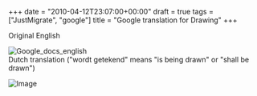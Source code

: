+++
date = "2010-04-12T23:07:00+00:00"
draft = true
tags = ["JustMigrate", "google"]
title = "Google translation for Drawing"
+++
<p>Original English</p>
<div class="posterous_quote_citation"><div class='p_embed p_image_embed'>
<img alt="Google_docs_english"  src="http://getfile8.posterous.com/getfile/files.posterous.com/temp-2010-04-13/IzwAvlEJjghvAIIbcxkgIozyICJvmFDHFCxyFclDlsnszHgFHbxBxeycwtyr/google_docs_english.png.scaled500.png"  />
</div>
Dutch translation ("wordt getekend" means "is being drawn" or "shall be drawn")</div>
<p><div class='p_embed p_image_embed'>
<img alt="Image"  src="http://getfile3.posterous.com/getfile/files.posterous.com/dyve/HCgnJBlEBtqzqbprpgtxxkelnfqJguwccJkuyzxJximxFxjBxvCsenJbCbzp/image.jpg.scaled500.jpg"  />
</div>
</p>